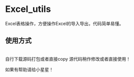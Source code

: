 # Excel_utils
Excel表格操作，方便操作Excel的导入导出，代码简单易懂。

<h2>使用方式</h2><br/>
自行下载源码打包或者直接copy 源代码稍作修改或者直接使用！

如果有帮助请给小星星！
